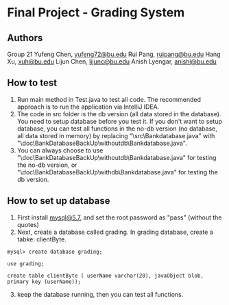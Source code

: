 # Final Project - Grading System

## Authors

Group 21
Yufeng Chen, yufeng72@bu.edu
Rui Pang, ruipang@bu.edu
Hang Xu, xuh@bu.edu
Lijun Chen, lijunc@bu.edu
Anish Lyengar, anishi@bu.edu

## How to test

1. Run main method in Test.java to test all code. The recommended approach is to run the application via IntelliJ IDEA.
2. The code in src folder is the db version (all data stored in the database). You need to setup database before you test it.
If you don't want to setup database, you can test all functions in the no-db version (no database, all data stored in memory) by replacing "\src\Bankdatabase.java" with "\doc\BankDatabaseBackUp\withoutdb\Bankdatabase.java".
3. You can always choose to use "\doc\BankDatabaseBackUp\withoutdb\Bankdatabase.java" for testing the no-db version, or "\doc\BankDatabaseBackUp\withdb\Bankdatabase.java" for testing the db version.

## How to set up database

1. First install mysql@5.7, and set the root password as "pass" (without the quotes)
2. Next, create a database called grading. In grading database, create a tabke: clientByte.

  `mysql> create database grading;`

  `use grading;`

  `create table clientByte ( userName varchar(20), javaObject blob, primary key (userName));`  

3. keep the database running, then you can test all functions.
